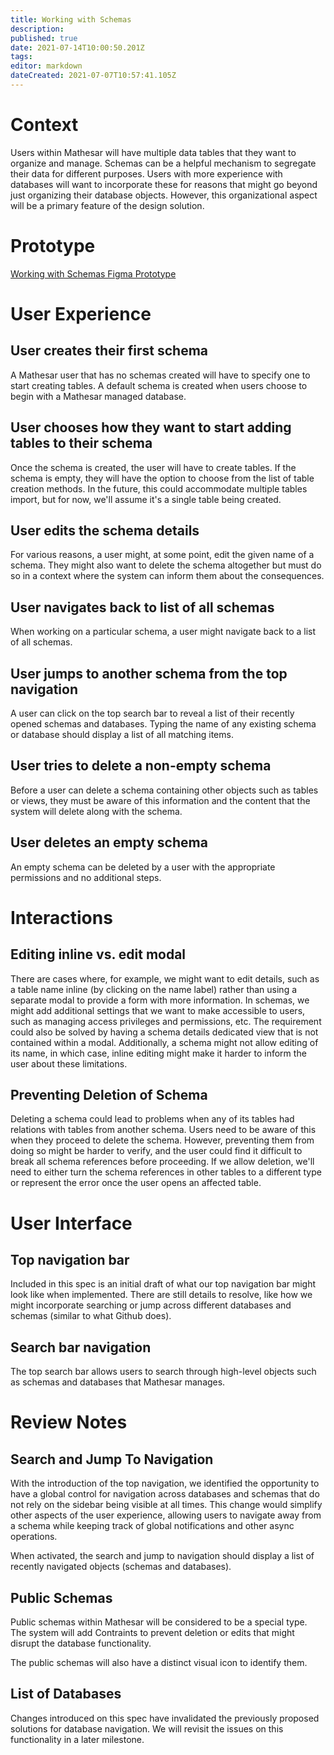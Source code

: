 ```yaml
---
title: Working with Schemas
description: 
published: true
date: 2021-07-14T10:00:50.201Z
tags: 
editor: markdown
dateCreated: 2021-07-07T10:57:41.105Z
---
```


# Context
Users within Mathesar will have multiple data tables that they want to organize and manage. Schemas can be a helpful mechanism to segregate their data for different purposes. Users with more experience with databases will want to incorporate these for reasons that might go beyond just organizing their database objects. However, this organizational aspect will be a primary feature of the design solution.

# Prototype
[Working with Schemas Figma Prototype](https://www.figma.com/proto/Uaf1ntcldzK2U41Jhw6vS2/Mathesar-MVP?page-id=2144%3A12391&node-id=2146%3A12394&viewport=2334%2C1300%2C2.543393611907959&scaling=contain)

# User Experience

## User creates their first schema
A Mathesar user that has no schemas created will have to specify one to start creating tables. A default schema is created when users choose to begin with a Mathesar managed database.

## User chooses how they want to start adding tables to their schema
Once the schema is created, the user will have to create tables. If the schema is empty, they will have the option to choose from the list of table creation methods. In the future, this could accommodate multiple tables import, but for now, we'll assume it's a single table being created.

## User edits the schema details
For various reasons, a user might, at some point, edit the given name of a schema. They might also want to delete the schema altogether but must do so in a context where the system can inform them about the consequences.

## User navigates back to list of all schemas
When working on a particular schema, a user might navigate back to a list of all schemas.

## User jumps to another schema from the top navigation
A user can click on the top search bar to reveal a list of their recently opened schemas and databases. Typing the name of any existing schema or database should display a list of all matching items. 

## User tries to delete a non-empty schema
Before a user can delete a schema containing other objects such as tables or views, they must be aware of this information and the content that the system will delete along with the schema. 

## User deletes an empty schema
An empty schema can be deleted by a user with the appropriate permissions and no additional steps. 

# Interactions
## Editing inline vs. edit modal
There are cases where, for example, we might want to edit details, such as a table name inline (by clicking on the name label) rather than using a separate modal to provide a form with more information.
In schemas, we might add additional settings that we want to make accessible to users, such as managing access privileges and permissions, etc. The requirement could also be solved by having a schema details dedicated view that is not contained within a modal. 
Additionally, a schema might not allow editing of its name, in which case, inline editing might make it harder to inform the user about these limitations. 

## Preventing Deletion of Schema
Deleting a schema could lead to problems when any of its tables had relations with tables from another schema. Users need to be aware of this when they proceed to delete the schema. However, preventing them from doing so might be harder to verify, and the user could find it difficult to break all schema references before proceeding. If we allow deletion, we'll need to either turn the schema references in other tables to a different type or represent the error once the user opens an affected table.

# User Interface
## Top navigation bar
Included in this spec is an initial draft of what our top navigation bar might look like when implemented. There are still details to resolve, like how we might incorporate searching or jump across different databases and schemas (similar to what Github does). 

## Search bar navigation
The top search bar allows users to search through high-level objects such as schemas and databases that Mathesar manages.

# Review Notes

## Search and Jump To Navigation
With the introduction of the top navigation, we identified the opportunity to have a global control for navigation across databases and schemas that do not rely on the sidebar being visible at all times. This change would simplify other aspects of the user experience, allowing users to navigate away from a schema while keeping track of global notifications and other async operations.

When activated, the search and jump to navigation should display a list of recently navigated objects (schemas and databases).

## Public Schemas
Public schemas within Mathesar will be considered to be a special type. The system will add Contraints to prevent deletion or edits that might disrupt the database functionality.

The public schemas will also have a distinct visual icon to identify them.

## List of Databases
Changes introduced on this spec have invalidated the previously proposed solutions for database navigation. We will revisit the issues on this functionality in a later milestone.